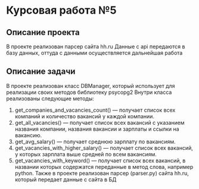 # Курсовая работа №5
## Описание проекта
В проекте реализован парсер сайта hh.ru
Данные с api передаются в базу данных, оттуда с данными осуществляется дальнейшая работа
## Описание задачи
В проекте реализован класс DBManager, который использует для реализации своих методов библиотеку psycopg2
Внутри класса реализованы следующие методы:
1. get_companies_and_vacancies_count()
 — получает список всех компаний и количество вакансий у каждой компании.
2. get_all_vacancies()
 — получает список всех вакансий с указанием названия компании, названия вакансии и зарплаты и ссылки на вакансию.
3. get_avg_salary()
 — получает среднюю зарплату по вакансиям.
4. get_vacancies_with_higher_salary()
 — получает список всех вакансий, у которых зарплата выше средней по всем вакансиям.
5. get_vacancies_with_keyword()
 — получает список всех вакансий, в названии которых содержатся переданные в метод слова, например python.
Также в проекте реализован парсер (parser.py) сайта hh.ru, который передает данные с сайта в БД